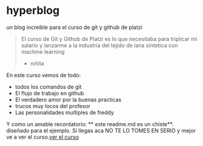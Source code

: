 # hyperblog
un blog increible para el curso de git y github de platzi
>El curso de Git y Github de Platzi es lo que necesitaba para triplicar mi  salario y lanzarme a la industria del tejido de lana sintetica con machine  learning
> - niñita

En este curso vemos de todo:
* todos los comandos de git
* El flujo de trabajo en github
* El verdadero amor por la buenas practicas 
* trucos muy locos del profesor
* Las personalidades multiples de freddy

Y como un amable recordatorio:  ** este readme.md es un chiste**. diseñado para el ejemplo. Si llegas aca NO TE LO TOMES EN SERIO y mejor ve a ver  el curso.[ver el curso](http://https://platzi.com/clases/1557-git-github/19977-readmemd-es-una-excelente-practica/ "ver el curso") 
